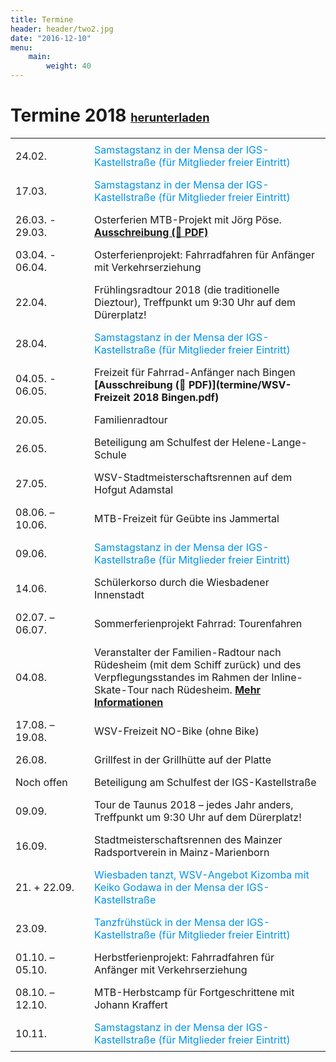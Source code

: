 ```yaml
---
title: Termine
header: header/two2.jpg
date: "2016-12-10"
menu: 
    main:
        weight: 40
---
```


# Termine 2018 <span class="small-header">[herunterladen](termine/WSV-Termine2018.pdf)</span>

Datum | Event
--- | ---
24.02. | <span class="tanz">Samstagstanz in der Mensa der IGS-Kastellstraße (für Mitglieder freier Eintritt)</span>
17.03. | <span class="tanz">Samstagstanz in der Mensa der IGS-Kastellstraße (für Mitglieder freier Eintritt)</span>
26.03. - 29.03. | Osterferien MTB-Projekt mit Jörg Pöse. **[Ausschreibung (📄 PDF)](termine/Osterferien-WSV-2018.pdf)**
03.04. - 06.04.  | Osterferienprojekt: Fahrradfahren für Anfänger mit Verkehrserziehung
22.04. | Frühlingsradtour 2018 (die traditionelle Dieztour), Treffpunkt um 9:30 Uhr auf dem Dürerplatz!
28.04. | <span class="tanz">Samstagstanz in der Mensa der IGS-Kastellstraße (für Mitglieder freier Eintritt)</span>
04.05. - 06.05. | Freizeit für Fahrrad-Anfänger nach Bingen **[Ausschreibung (📄 PDF)](termine/WSV-Freizeit 2018 Bingen.pdf)**
20.05.  | Familienradtour
26.05. | Beteiligung am Schulfest der Helene-Lange-Schule
27.05. | WSV-Stadtmeisterschaftsrennen auf dem Hofgut Adamstal
08.06. – 10.06. | MTB-Freizeit für Geübte ins Jammertal
09.06. | <span class="tanz">Samstagstanz in der Mensa der IGS-Kastellstraße (für Mitglieder freier Eintritt)</span>
14.06. | Schülerkorso durch die Wiesbadener Innenstadt
02.07. – 06.07.  | Sommerferienprojekt Fahrrad: Tourenfahren
04.08. | Veranstalter der Familien-Radtour nach Rüdesheim (mit dem Schiff zurück) und des Verpflegungsstandes im Rahmen der Inline-Skate-Tour nach Rüdesheim. **[Mehr Informationen](http://w-n-s.de/2018rheingau.html)**
17.08. – 19.08. | WSV-Freizeit NO-Bike (ohne Bike)
26.08. | Grillfest in der Grillhütte auf der Platte
Noch offen | Beteiligung am Schulfest der IGS-Kastellstraße
09.09. | Tour de Taunus 2018 – jedes Jahr anders, Treffpunkt um 9:30 Uhr auf dem Dürerplatz!
16.09. | Stadtmeisterschaftsrennen des Mainzer Radsportverein in Mainz-Marienborn
21. + 22.09. | <span class="tanz">Wiesbaden tanzt, WSV-Angebot Kizomba mit Keiko Godawa in der Mensa der IGS-Kastellstraße</span>
23.09. | <span class="tanz">Tanzfrühstück in der Mensa der IGS-Kastellstraße (für Mitglieder freier Eintritt)</span>
01.10. – 05.10.  | Herbstferienprojekt: Fahrradfahren für Anfänger mit Verkehrserziehung
08.10. – 12.10. | MTB-Herbstcamp für Fortgeschrittene mit Johann Kraffert
10.11. | <span class="tanz">Samstagstanz in der Mensa der IGS-Kastellstraße (für Mitglieder freier Eintritt)</span>

<style type="text/css">
	thead {
		display: none;
	}

	td:first-child {
		width: 110px;
	}

	td, th {
		border: none;
		padding: 0.5em 0.5em;
	}

	.tanz {
		color: #0093eb;
	}

	.small-header {
		font-size: 0.65em;
	}

</style>
